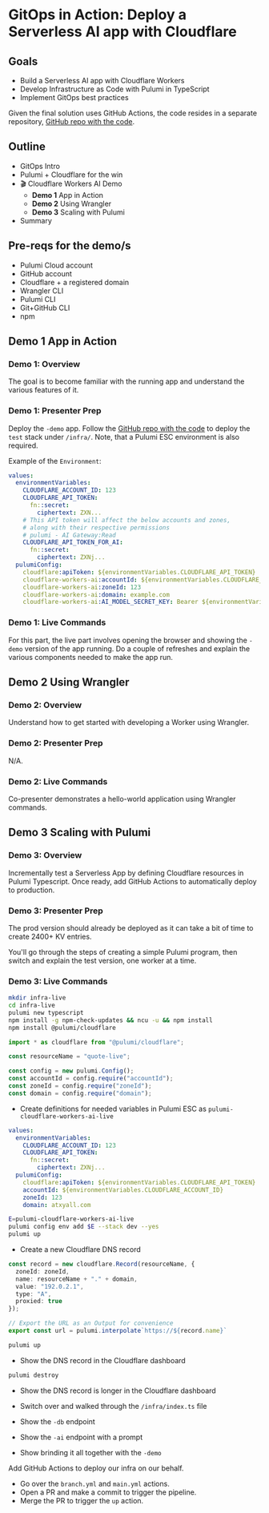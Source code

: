 # GitOps in Action: Deploy a Serverless AI app with Cloudflare

## Goals

- Build a Serverless AI app with Cloudflare Workers
- Develop Infrastructure as Code with Pulumi in TypeScript
- Implement GitOps best practices

Given the final solution uses GitHub Actions, the code resides in a separate repository, [GitHub repo with the code](https://github.com/desteves/pulumi-cloudflare-workers-ai).

## Outline

- GitOps Intro
- Pulumi + Cloudflare for the win
- 🎬 Cloudflare Workers AI Demo
  - **Demo 1** App in Action
  - **Demo 2** Using Wrangler
  - **Demo 3** Scaling with Pulumi
- Summary

## Pre-reqs for the demo/s

- Pulumi Cloud account
- GitHub account
- Cloudflare + a registered domain
- Wrangler CLI
- Pulumi CLI
- Git+GitHub CLI
- npm

## **Demo 1** App in Action

### **Demo 1**: Overview

The goal is to become familiar with the running app and understand the various features of it.

### **Demo 1**: Presenter Prep

Deploy the `-demo` app. Follow the [GitHub repo with the code](https://github.com/desteves/pulumi-cloudflare-workers-ai) to deploy the `test` stack under `/infra/`. Note, that a Pulumi ESC environment is also required.

Example of the `Environment`:

```yaml
values:
  environmentVariables:
    CLOUDFLARE_ACCOUNT_ID: 123
    CLOUDFLARE_API_TOKEN:
      fn::secret:
        ciphertext: ZXN...
    # This API token will affect the below accounts and zones, 
    # along with their respective permissions
    # pulumi - AI Gateway:Read
    CLOUDFLARE_API_TOKEN_FOR_AI:
      fn::secret:
        ciphertext: ZXNj...
  pulumiConfig:
    cloudflare:apiToken: ${environmentVariables.CLOUDFLARE_API_TOKEN}
    cloudflare-workers-ai:accountId: ${environmentVariables.CLOUDFLARE_ACCOUNT_ID}
    cloudflare-workers-ai:zoneId: 123
    cloudflare-workers-ai:domain: example.com
    cloudflare-workers-ai:AI_MODEL_SECRET_KEY: Bearer ${environmentVariables.CLOUDFLARE_API_TOKEN_FOR_AI}
```

### **Demo 1**: Live Commands

For this part, the live part involves opening the browser and showing the `-demo` version of the app running. Do a couple of refreshes and explain the various components needed to make the app run.

## **Demo 2** Using Wrangler

### **Demo 2**: Overview

Understand how to get started with developing a Worker using Wrangler.

### **Demo 2**: Presenter Prep

N/A.

### **Demo 2**: Live Commands

Co-presenter demonstrates a hello-world application using Wrangler commands.

## **Demo 3** Scaling with Pulumi

### **Demo 3**: Overview

Incrementally test a Serverless App by defining Cloudflare resources in Pulumi Typescript. Once ready, add GitHub Actions to automatically deploy to production.

### **Demo 3**: Presenter Prep

The prod version should already be deployed as it can take a bit of time to create 2400+ KV entries.

You'll go through the steps of creating a simple Pulumi program, then switch and explain the test version, one worker at a time.

### **Demo 3**: Live Commands

```bash
mkdir infra-live
cd infra-live
pulumi new typescript
npm install -g npm-check-updates && ncu -u && npm install
npm install @pulumi/cloudflare
```

```typescript
import * as cloudflare from "@pulumi/cloudflare";

const resourceName = "quote-live";

const config = new pulumi.Config();
const accountId = config.require("accountId");
const zoneId = config.require("zoneId");
const domain = config.require("domain");
```

- Create definitions for needed variables in Pulumi ESC as `pulumi-cloudflare-workers-ai-live`

```yaml
values:
  environmentVariables:
    CLOUDFLARE_ACCOUNT_ID: 123
    CLOUDFLARE_API_TOKEN:
      fn::secret:
        ciphertext: ZXNj...
  pulumiConfig:
    cloudflare:apiToken: ${environmentVariables.CLOUDFLARE_API_TOKEN}
    accountId: ${environmentVariables.CLOUDFLARE_ACCOUNT_ID}
    zoneId: 123
    domain: atxyall.com

```

```bash
E=pulumi-cloudflare-workers-ai-live
pulumi config env add $E --stack dev --yes 
pulumi up
```

- Create a new Cloudflare DNS record

```ts
const record = new cloudflare.Record(resourceName, {
  zoneId: zoneId,
  name: resourceName + "." + domain,
  value: "192.0.2.1",
  type: "A",
  proxied: true
});

// Export the URL as an Output for convenience
export const url = pulumi.interpolate`https://${record.name}`
```

```bash
pulumi up 
```

- Show the DNS record in the Cloudflare dashboard

```bash
pulumi destroy
```

- Show the DNS record is longer in the Cloudflare dashboard

- Switch over and walked through the `/infra/index.ts` file
- Show the `-db` endpoint
- Show the `-ai` endpoint with a prompt
- Show brinding it all together with the `-demo`

Add GitHub Actions to deploy our infra on our behalf.

- Go over the `branch.yml` and `main.yml` actions.
- Open a PR and make a commit to trigger the pipeline.
- Merge the PR to trigger the `up` action.
